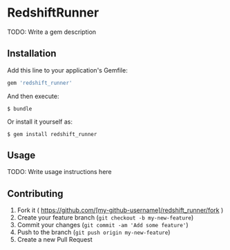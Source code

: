 # RedshiftRunner

TODO: Write a gem description

## Installation

Add this line to your application's Gemfile:

```ruby
gem 'redshift_runner'
```

And then execute:

    $ bundle

Or install it yourself as:

    $ gem install redshift_runner

## Usage

TODO: Write usage instructions here

## Contributing

1. Fork it ( https://github.com/[my-github-username]/redshift_runner/fork )
2. Create your feature branch (`git checkout -b my-new-feature`)
3. Commit your changes (`git commit -am 'Add some feature'`)
4. Push to the branch (`git push origin my-new-feature`)
5. Create a new Pull Request
